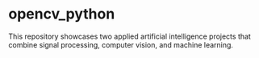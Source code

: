 # opencv_python
This repository showcases two applied artificial intelligence projects that combine signal processing, computer vision, and machine learning.
